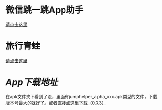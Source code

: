 # 微信跳一跳App助手
[请点击这里](/app/src/main/java/com/cooloongwu/helper/jump/README.md)

# 旅行青蛙
[请点击这里](/app/src/main/java/com/cooloongwu/helper/frog/README.md)


# *App下载地址*

在apk文件夹下看到了没，里面有jumphelper_alpha_xxx.apk类型的文件，下载版本号最大的就好了。[或者直接点这里下载（0.3.3）](https://raw.githubusercontent.com/CooLoongWu/JumpHelper/master/apk/jumphelper_alpha_0.3.3.apk)